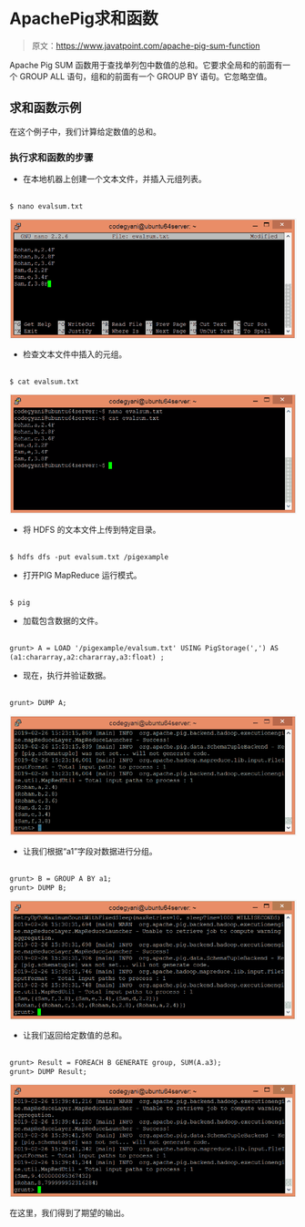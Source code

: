 # ApachePig求和函数

> 原文：<https://www.javatpoint.com/apache-pig-sum-function>

Apache Pig SUM 函数用于查找单列包中数值的总和。它要求全局和的前面有一个 GROUP ALL 语句，组和的前面有一个 GROUP BY 语句。它忽略空值。

## 求和函数示例

在这个例子中，我们计算给定数值的总和。

### 执行求和函数的步骤

*   在本地机器上创建一个文本文件，并插入元组列表。

```

$ nano evalsum.txt

```

![Apache Pig SUM Function](img/b55874e8a353f5e2c252abdf3747f8af.png)

*   检查文本文件中插入的元组。

```

$ cat evalsum.txt

```

![Apache Pig SUM Function](img/4e28be60c4a780bb59f39bc71e565cc8.png)

*   将 HDFS 的文本文件上传到特定目录。

```

$ hdfs dfs -put evalsum.txt /pigexample

```

*   打开PIG MapReduce 运行模式。

```

$ pig

```

*   加载包含数据的文件。

```

grunt> A = LOAD '/pigexample/evalsum.txt' USING PigStorage(',') AS (a1:chararray,a2:chararray,a3:float) ;

```

*   现在，执行并验证数据。

```

grunt> DUMP A;

```

![Apache Pig SUM Function](img/10218adc8a7dc0e0395407540ffd9088.png)

*   让我们根据“a1”字段对数据进行分组。

```

grunt> B = GROUP A BY a1; 
grunt> DUMP B;

```

![Apache Pig SUM Function](img/25fb67f991b6470b0a2391380c94c9c1.png)

*   让我们返回给定数值的总和。

```

grunt> Result = FOREACH B GENERATE group, SUM(A.a3);
grunt> DUMP Result;

```

![Apache Pig SUM Function](img/ae7f017740e480ed410a47a773b633e8.png)

在这里，我们得到了期望的输出。